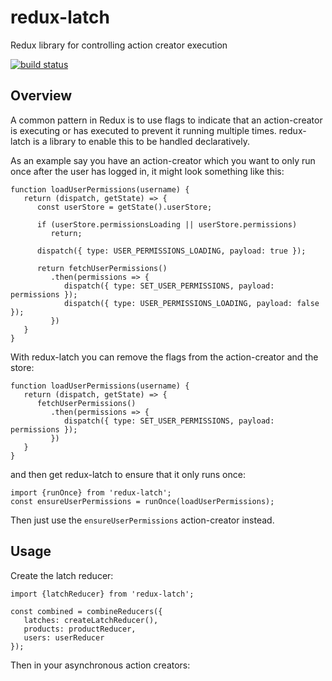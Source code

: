 redux-latch
============================
Redux library for controlling action creator execution

[![build status](https://secure.travis-ci.org/frankwallis/redux-latch.png?branch=master)](http://travis-ci.org/frankwallis/redux-latch)

## Overview ##

A common pattern in Redux is to use flags to indicate that an action-creator is executing or has executed
to prevent it running multiple times. redux-latch is a library to enable this to be handled declaratively.

As an example say you have an action-creator which you want to only run once after the user has logged in, 
it might look something like this:

```
function loadUserPermissions(username) {
   return (dispatch, getState) => {
      const userStore = getState().userStore;
       
      if (userStore.permissionsLoading || userStore.permissions)
         return;
         
      dispatch({ type: USER_PERMISSIONS_LOADING, payload: true });
      
      return fetchUserPermissions()
         .then(permissions => {
            dispatch({ type: SET_USER_PERMISSIONS, payload: permissions });
            dispatch({ type: USER_PERMISSIONS_LOADING, payload: false });
         })
   }
}
```

With redux-latch you can remove the flags from the action-creator and the store:

```
function loadUserPermissions(username) {
   return (dispatch, getState) => {      
      fetchUserPermissions()
         .then(permissions => {
            dispatch({ type: SET_USER_PERMISSIONS, payload: permissions });
         })
   }
}
```
and then get redux-latch to ensure that it only runs once:

```
import {runOnce} from 'redux-latch';
const ensureUserPermissions = runOnce(loadUserPermissions);    
```

Then just use the ```ensureUserPermissions``` action-creator instead.

## Usage ##

Create the latch reducer:
```
import {latchReducer} from 'redux-latch';

const combined = combineReducers({
   latches: createLatchReducer(),
   products: productReducer,
   users: userReducer
});
```

Then in your asynchronous action creators:  